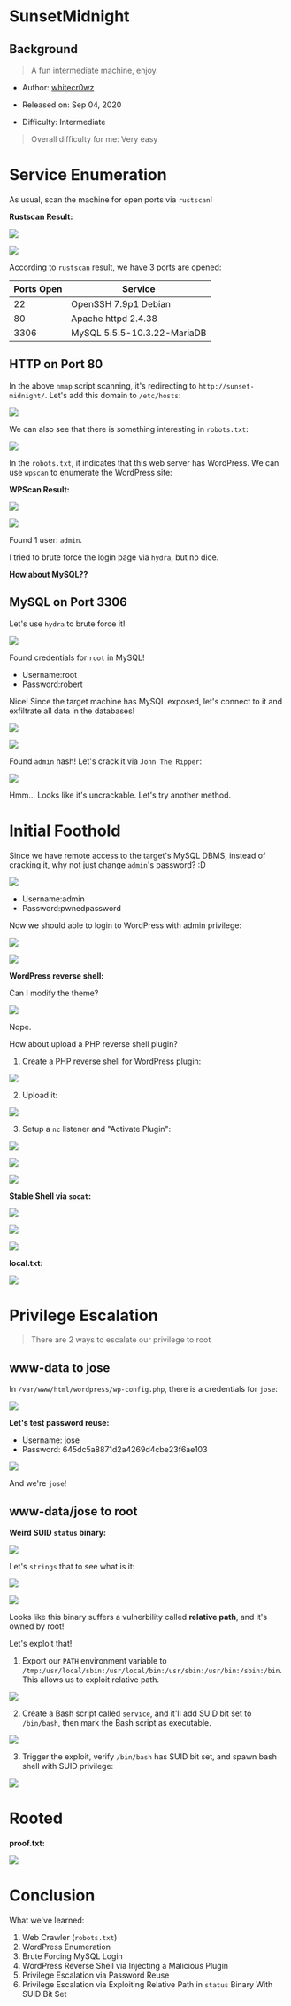 # SunsetMidnight

## Background

> A fun intermediate machine, enjoy. 

- Author: [whitecr0wz](https://www.vulnhub.com/entry/sunset-midnight,517/)

- Released on: Sep 04, 2020

- Difficulty: Intermediate

> Overall difficulty for me: Very easy

# Service Enumeration

As usual, scan the machine for open ports via `rustscan`!

**Rustscan Result:**

![](https://github.com/siunam321/CTF-Writeups/blob/main/Proving-Grounds-Play/SunsetMidnight/images/a1.png)

![](https://github.com/siunam321/CTF-Writeups/blob/main/Proving-Grounds-Play/SunsetMidnight/images/a2.png)

According to `rustscan` result, we have 3 ports are opened:

Ports Open        | Service
------------------|------------------------
22                | OpenSSH 7.9p1 Debian
80                | Apache httpd 2.4.38
3306              | MySQL 5.5.5-10.3.22-MariaDB

## HTTP on Port 80

In the above `nmap` script scanning, it's redirecting to `http://sunset-midnight/`. Let's add this domain to `/etc/hosts`:

![](https://github.com/siunam321/CTF-Writeups/blob/main/Proving-Grounds-Play/SunsetMidnight/images/a3.png)

We can also see that there is something interesting in `robots.txt`:

![](https://github.com/siunam321/CTF-Writeups/blob/main/Proving-Grounds-Play/SunsetMidnight/images/a4.png)

In the `robots.txt`, it indicates that this web server has WordPress. We can use `wpscan` to enumerate the WordPress site:

**WPScan Result:**

![](https://github.com/siunam321/CTF-Writeups/blob/main/Proving-Grounds-Play/SunsetMidnight/images/a5.png)

![](https://github.com/siunam321/CTF-Writeups/blob/main/Proving-Grounds-Play/SunsetMidnight/images/a6.png)

Found 1 user: `admin`.

I tried to brute force the login page via `hydra`, but no dice.

**How about MySQL??**

## MySQL on Port 3306

Let's use `hydra` to brute force it!

![](https://github.com/siunam321/CTF-Writeups/blob/main/Proving-Grounds-Play/SunsetMidnight/images/a7.png)

Found credentials for `root` in MySQL!

- Username:root
- Password:robert

Nice! Since the target machine has MySQL exposed, let's connect to it and exfiltrate all data in the databases!

![](https://github.com/siunam321/CTF-Writeups/blob/main/Proving-Grounds-Play/SunsetMidnight/images/a8.png)

![](https://github.com/siunam321/CTF-Writeups/blob/main/Proving-Grounds-Play/SunsetMidnight/images/a9.png)

Found `admin` hash! Let's crack it via `John The Ripper`:

![](https://github.com/siunam321/CTF-Writeups/blob/main/Proving-Grounds-Play/SunsetMidnight/images/a10.png)

Hmm... Looks like it's uncrackable. Let's try another method.

# Initial Foothold

Since we have remote access to the target's MySQL DBMS, instead of cracking it, why not just change `admin`'s password? :D

![](https://github.com/siunam321/CTF-Writeups/blob/main/Proving-Grounds-Play/SunsetMidnight/images/a11.png)

- Username:admin
- Password:pwnedpassword

Now we should able to login to WordPress with admin privilege:

![](https://github.com/siunam321/CTF-Writeups/blob/main/Proving-Grounds-Play/SunsetMidnight/images/a12.png)

![](https://github.com/siunam321/CTF-Writeups/blob/main/Proving-Grounds-Play/SunsetMidnight/images/a13.png)

**WordPress reverse shell:**

Can I modify the theme?

![](https://github.com/siunam321/CTF-Writeups/blob/main/Proving-Grounds-Play/SunsetMidnight/images/a14.png)

Nope.

How about upload a PHP reverse shell plugin?

1. Create a PHP reverse shell for WordPress plugin:

![](https://github.com/siunam321/CTF-Writeups/blob/main/Proving-Grounds-Play/SunsetMidnight/images/a15.png)

2. Upload it:

![](https://github.com/siunam321/CTF-Writeups/blob/main/Proving-Grounds-Play/SunsetMidnight/images/a16.png)

3. Setup a `nc` listener and "Activate Plugin":

![](https://github.com/siunam321/CTF-Writeups/blob/main/Proving-Grounds-Play/SunsetMidnight/images/a17.png)

![](https://github.com/siunam321/CTF-Writeups/blob/main/Proving-Grounds-Play/SunsetMidnight/images/a18.png)

![](https://github.com/siunam321/CTF-Writeups/blob/main/Proving-Grounds-Play/SunsetMidnight/images/a19.png)

**Stable Shell via `socat`:**

![](https://github.com/siunam321/CTF-Writeups/blob/main/Proving-Grounds-Play/SunsetMidnight/images/a20.png)

![](https://github.com/siunam321/CTF-Writeups/blob/main/Proving-Grounds-Play/SunsetMidnight/images/a21.png)

![](https://github.com/siunam321/CTF-Writeups/blob/main/Proving-Grounds-Play/SunsetMidnight/images/a22.png)

**local.txt:**

![](https://github.com/siunam321/CTF-Writeups/blob/main/Proving-Grounds-Play/SunsetMidnight/images/a23.png)

# Privilege Escalation

> There are 2 ways to escalate our privilege to root

## www-data to jose

In `/var/www/html/wordpress/wp-config.php`, there is a credentials for `jose`:

![](https://github.com/siunam321/CTF-Writeups/blob/main/Proving-Grounds-Play/SunsetMidnight/images/a31.png)

**Let's test password reuse:**

- Username: jose
- Password: 645dc5a8871d2a4269d4cbe23f6ae103

![](https://github.com/siunam321/CTF-Writeups/blob/main/Proving-Grounds-Play/SunsetMidnight/images/a32.png)

And we're `jose`!

## www-data/jose to root

**Weird SUID `status` binary:**

![](https://github.com/siunam321/CTF-Writeups/blob/main/Proving-Grounds-Play/SunsetMidnight/images/a24.png)

Let's `strings` that to see what is it:

![](https://github.com/siunam321/CTF-Writeups/blob/main/Proving-Grounds-Play/SunsetMidnight/images/a25.png)

![](https://github.com/siunam321/CTF-Writeups/blob/main/Proving-Grounds-Play/SunsetMidnight/images/a26.png)

Looks like this binary suffers a vulnerbility called **relative path**, and it's owned by root!

Let's exploit that!

1. Export our `PATH` environment variable to `/tmp:/usr/local/sbin:/usr/local/bin:/usr/sbin:/usr/bin:/sbin:/bin`. This allows us to exploit relative path.

![](https://github.com/siunam321/CTF-Writeups/blob/main/Proving-Grounds-Play/SunsetMidnight/images/a27.png)

2. Create a Bash script called `service`, and it'll add SUID bit set to `/bin/bash`, then mark the Bash script as executable.

![](https://github.com/siunam321/CTF-Writeups/blob/main/Proving-Grounds-Play/SunsetMidnight/images/a28.png)

3. Trigger the exploit, verify `/bin/bash` has SUID bit set, and spawn bash shell with SUID privilege:

![](https://github.com/siunam321/CTF-Writeups/blob/main/Proving-Grounds-Play/SunsetMidnight/images/a29.png)

# Rooted

**proof.txt:**

![](https://github.com/siunam321/CTF-Writeups/blob/main/Proving-Grounds-Play/SunsetMidnight/images/a30.png)

# Conclusion

What we've learned:

1. Web Crawler (`robots.txt`)
2. WordPress Enumeration
3. Brute Forcing MySQL Login
4. WordPress Reverse Shell via Injecting a Malicious Plugin
5. Privilege Escalation via Password Reuse
6. Privilege Escalation via Exploiting Relative Path in `status` Binary With SUID Bit Set